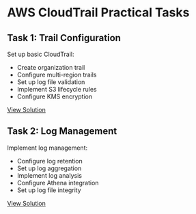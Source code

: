 # AWS CloudTrail Practical Tasks

## Task 1: Trail Configuration
Set up basic CloudTrail:
- Create organization trail
- Configure multi-region trails
- Set up log file validation
- Implement S3 lifecycle rules
- Configure KMS encryption

[View Solution](./task1-trail-setup/)

## Task 2: Log Management
Implement log management:
- Configure log retention
- Set up log aggregation
- Implement log analysis
- Configure Athena integration
- Set up log file integrity

[View Solution](./task2-log-management/)